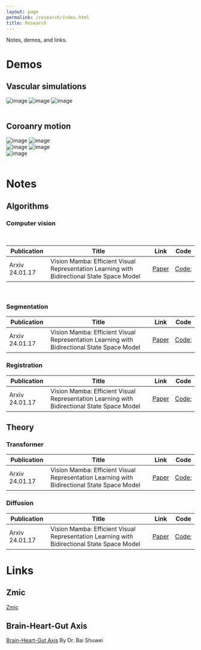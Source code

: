 ```yaml
---
layout: page
permalink: /research/index.html
title: Research
---
```


Notes, demos, and links.

# Demos
## Vascular simulations
<div class="third">
<img src="https://jdq818.github.io/images/research/FSI/vesselwall.gif" alt="image" onclick="showModal(this)">
<img src="https://jdq818.github.io/images/research/FSI/bloods.gif" alt="image" onclick="showModal(this)">
<img src="https://jdq818.github.io/images/research/FSI/lesion.gif" alt="image" onclick="showModal(this)">
</div>
<br>

## Coroanry motion
<div class="third">
<img src="https://jdq818.github.io/images/research/Mesh/Motion1.gif" alt="image" onclick="showModal(this)">
<img src="https://jdq818.github.io/images/research/Mesh/Motion2.gif" alt="image" onclick="showModal(this)">
</div>

<div class="third">
<img src="https://jdq818.github.io/images/research/Mesh/Motion3.gif" alt="image" onclick="showModal(this)">
<img src="https://jdq818.github.io/images/research/Mesh/Motion4.gif" alt="image" onclick="showModal(this)">
<br>
<img src="https://jdq818.github.io/images/research/Mesh/Motion5.png" alt="image" onclick="showModal(this)">
</div>

<br>

# Notes
## Algorithms
### Computer vision 
<br>

| Publication| Title | Link | Code |
|------|------|:----:|------|
|Arxiv 24.01.17 | Vision Mamba: Efficient Visual Representation Learning with Bidirectional State Space Model |  [Paper](https://arxiv.org/abs/2403.03234) | [Code](https://github.com/wangtz19/NetMamba); |

<br>

### Segmentation

| Publication| Title | Link | Code |
|------|------|:----:|------|
|Arxiv 24.01.17 | Vision Mamba: Efficient Visual Representation Learning with Bidirectional State Space Model |  [Paper](https://arxiv.org/abs/2403.03234) | [Code](https://github.com/wangtz19/NetMamba); |

### Registration

| Publication| Title | Link | Code |
|------|------|:----:|------|
|Arxiv 24.01.17 | Vision Mamba: Efficient Visual Representation Learning with Bidirectional State Space Model |  [Paper](https://arxiv.org/abs/2403.03234) | [Code](https://github.com/wangtz19/NetMamba); |


## Theory
### Transformer

| Publication| Title | Link | Code |
|------|------|:----:|------|
|Arxiv 24.01.17 | Vision Mamba: Efficient Visual Representation Learning with Bidirectional State Space Model |  [Paper](https://arxiv.org/abs/2403.03234) | [Code](https://github.com/wangtz19/NetMamba); |

### Diffusion

| Publication| Title | Link | Code |
|------|------|:----:|------|
|Arxiv 24.01.17 | Vision Mamba: Efficient Visual Representation Learning with Bidirectional State Space Model |  [Paper](https://arxiv.org/abs/2403.03234) | [Code](https://github.com/wangtz19/NetMamba); |


# Links
## Zmic
[Zmic](https://zmiclab.github.io/index.html)<br>
## Brain-Heart-Gut Axis
[Brain-Heart-Gut Axis](http://supramarginal.top/pubmed)
By Dr. Bai Shuwei <br>